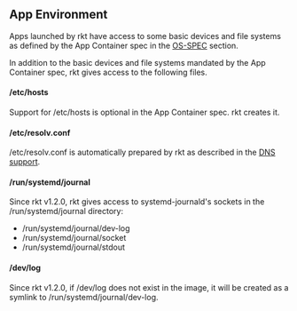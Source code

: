 ## App Environment

Apps launched by rkt have access to some basic devices and file systems as defined by the App Container spec in the [OS-SPEC](https://github.com/appc/spec/blob/master/spec/OS-SPEC.md) section.

In addition to the basic devices and file systems mandated by the App Container spec, rkt gives access to the following files.

#### /etc/hosts

Support for /etc/hosts is optional in the App Container spec. rkt creates it.

#### /etc/resolv.conf

/etc/resolv.conf is automatically prepared by rkt as described in the [DNS support](Documentation/networking/dns.md).

#### /run/systemd/journal

Since rkt v1.2.0, rkt gives access to systemd-journald's sockets in the /run/systemd/journal directory:
- /run/systemd/journal/dev-log
- /run/systemd/journal/socket
- /run/systemd/journal/stdout

#### /dev/log

Since rkt v1.2.0, if /dev/log does not exist in the image, it will be created as a symlink to /run/systemd/journal/dev-log.
